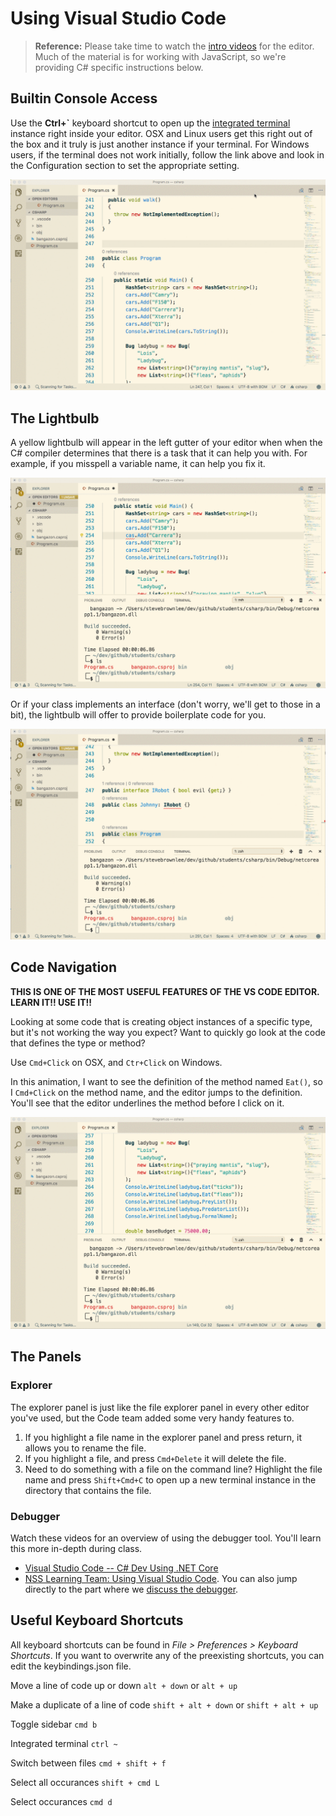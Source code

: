 # Using Visual Studio Code

> **Reference:** Please take time to watch the [intro videos](https://code.visualstudio.com/docs/getstarted/introvideos) for the editor. Much of the material is for working with JavaScript, so we're providing C# specific instructions below.

## Builtin Console Access

Use the **Ctrl+`** keyboard shortcut to open up the [integrated terminal](https://code.visualstudio.com/docs/editor/integrated-terminal) instance right inside your editor. OSX and Linux users get this right out of the box and it truly is just another instance if your terminal. For Windows users, if the terminal does not work initially, follow the link above and look in the Configuration section to set the appropriate setting.

![](./assets/code-terminal.gif)


## The Lightbulb

A yellow lightbulb will appear in the left gutter of your editor when when the C# compiler determines that there is a task that it can help you with. For example, if you misspell a variable name, it can help you fix it.

![](./assets/lightbulb-correction.gif)

Or if your class implements an interface (don't worry, we'll get to those in a bit), the lightbulb will offer to provide boilerplate code for you.

![](./assets/lightbulb-interface.gif)

## Code Navigation

**THIS IS ONE OF THE MOST USEFUL FEATURES OF THE VS CODE EDITOR. LEARN IT!! USE IT!!**

Looking at some code that is creating object instances of a specific type, but it's not working the way you expect? Want to quickly go look at the code that defines the type or method?

Use `Cmd+Click` on OSX, and `Ctr+Click` on Windows.

In this animation, I want to see the definition of the method named `Eat()`, so I `Cmd+Click` on the method name, and the editor jumps to the definition. You'll see that the editor underlines the method before I click on it.

![](./assets/code-navigation.gif)

## The Panels

### Explorer

The explorer panel is just like the file explorer panel in every other editor you've used, but the Code team added some very handy features to.

1. If you highlight a file name in the explorer panel and press return, it allows you to rename the file.
1. If you highlight a file, and press `Cmd+Delete` it will delete the file.
1. Need to do something with a file on the command line? Highlight the file name and press `Shift+Cmd+C` to open up a new terminal instance in the directory that contains the file.

### Debugger

Watch these videos for an overview of using the debugger tool. You'll learn this more in-depth during class.

* [Visual Studio Code -- C# Dev Using .NET Core](https://youtu.be/B-v58Yf07RE?t=481)
* [NSS Learning Team: Using Visual Studio Code](https://www.youtube.com/watch?v=ibLRROlkio4&index=2&list=PLX0ucpUE_qINmrJY4MasublSjpvljkqNS). You can also jump directly to the part where we [discuss the debugger](https://youtu.be/ibLRROlkio4?list=PLX0ucpUE_qINmrJY4MasublSjpvljkqNS&t=810).

## Useful Keyboard Shortcuts

All keyboard shortcuts can be found in *File > Preferences > Keyboard Shortcuts*. If you want to overwrite any of the preexisting shortcuts, you can edit the keybindings.json file. 

Move a line of code up or down
`alt + down` or `alt + up`

Make a duplicate of a line of code
`shift + alt + down` or `shift + alt + up`

Toggle sidebar 
`cmd b` 

Integrated terminal
`ctrl ~`

Switch between files
`cmd + shift + f`

Select all occurances
`shift + cmd L`

Select occurances
`cmd d`
